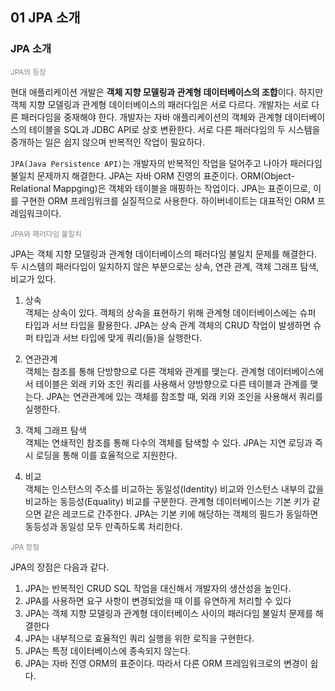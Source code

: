 ## 01 JPA 소개

### JPA 소개

<small style="color: grey;">JPA의 등장</small>

현대 애플리케이션 개발은 **객체 지향 모델링과 관계형 데이터베이스의 조합**이다. 하지만 객체 지향 모델링과 관계형 데이터베이스의 패러다임은 서로 다르다. 개발자는 서로 다른 패러다임을 중재해야 한다. 개발자는 자바 애플리케이션의 객체와 관계형 데이터베이스의 테이블을 SQL과 JDBC API로 상호 변환한다. 서로 다른 패러다임의 두 시스템을 중개하는 일은 쉽지 않으며 반복적인 작업이 필요하다.

`JPA(Java Persistence API)`는 개발자의 반복적인 작업을 덜어주고 나아가 패러다임 불일치 문제까지 해결한다. JPA는 자바 ORM 진영의 표준이다. ORM(Object-Relational Mappging)은 객체와 테이블을 매핑하는 작업이다. JPA는 표준이므로, 이를 구현한 ORM 프레임워크를 실질적으로 사용한다. 하이버네이트는 대표적인 ORM 프레임워크이다.

<small style="color: grey;">JPA와 패러다임 불일치</small>

JPA는 객체 지향 모델링과 관계형 데이터베이스의 패러다임 불일치 문제를 해결한다. 두 시스템의 패러다임이 일치하지 않은 부분으로는 상속, 연관 관계, 객체 그래프 탐색, 비교가 있다.

1. 상속  
객체는 상속이 있다. 객체의 상속을 표현하기 위해 관계형 데이터베이스에는 슈퍼 타입과 서브 타입을 활용한다. JPA는 상속 관계 객체의 CRUD 작업이 발생하면 슈퍼 타입과 서브 타입에 맞게 쿼리(들)을 실행한다.

2. 연관관계  
객체는 참조를 통해 단방향으로 다른 객체와 관계를 맺는다. 관계형 데이터베이스에서 테이블은 외래 키와 조인 쿼리를 사용해서 양방향으로 다른 테이블과 관계를 맺는다. JPA는 연관관계에 있는 객체를 참조할 때, 외래 키와 조인을 사용해서 쿼리를 실행한다.

3. 객체 그래프 탐색  
객체는 연쇄적인 참조를 통해 다수의 객체를 탐색할 수 있다. JPA는 지연 로딩과 즉시 로딩을 통해 이를 효율적으로 지원한다.

4. 비교  
객체는 인스턴스의 주소를 비교하는 동일성(Identity) 비교와 인스턴스 내부의 값을 비교하는 동등성(Equality) 비교를 구분한다. 관계형 데이터베이스는 기본 키가 같으면 같은 레코드로 간주한다. JPA는 기본 키에 해당하는 객체의 필드가 동일하면 동등성과 동일성 모두 만족하도록 처리한다.

<small style="color: grey;">JPA 장점</small>

JPA의 장점은 다음과 같다.

1. JPA는 반복적인 CRUD SQL 작업을 대신해서 개발자의 생산성을 높인다.
2. JPA를 사용하면 요구 사항이 변경되었을 때 이를 유연하게 처리할 수 있다
3. JPA는 객체 지향 모델링과 관계형 데이터베이스 사이의 패러다임 불일치 문제를 해결한다
4. JPA는 내부적으로 효율적인 쿼리 실행을 위한 로직을 구현한다.
5. JPA는 특정 데이터베이스에 종속되지 않는다.
6. JPA는 자바 진영 ORM의 표준이다. 따라서 다른 ORM 프레임워크로의 변경이 쉽다.